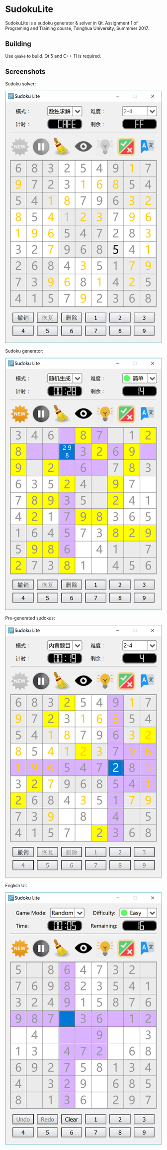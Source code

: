 # SudokuLite

SudokuLite is a sudoku generator & solver in Qt. Assignment 1 of Programing and Training course, Tsinghua University, Summmer 2017.

## Building

Use `qmake` to build. Qt 5 and C++ 11 is required.

## Screenshots

Sudoku solver:

![sudoku solver](screenshot/solver.png)

Sudoku generator:

![sudoku generator](screenshot/random.png)

Pre-generated sudokus:

![pre-generated sudokus](screenshot/internal.png)

English UI:

![English UI](screenshot/english.png)

